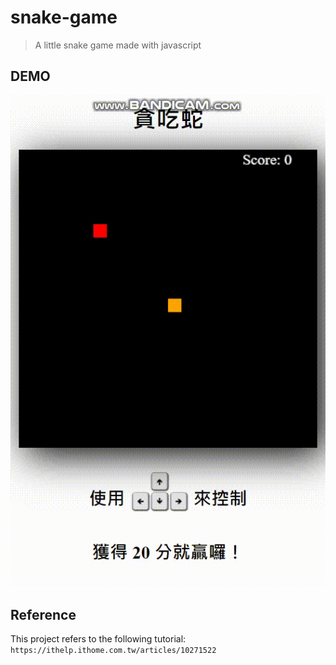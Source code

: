 # snake-game

> A little snake game made with javascript

## DEMO
![img](https://github.com/evyhsiao/snake-game/blob/master/snake-game-demo_.gif?raw=true)

## Reference
This project refers to the following tutorial: `https://ithelp.ithome.com.tw/articles/10271522`
